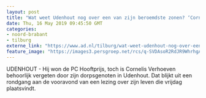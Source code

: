 ```yaml
---
layout: post
title: "Wat weet Udenhout nog over een van zijn beroemdste zonen? ‘Cornelis Verhoeven? Nooit van gehoord...’"
date: Thu, 16 May 2019 09:45:50 GMT
categories: 
- noord-brabant 
- tilburg 
externe_link: "https://www.ad.nl/tilburg/wat-weet-udenhout-nog-over-een-van-zijn-beroemdste-zonen-cornelis-verhoeven-nooit-van-gehoord~a8243c66/"
feature_image: "https://images3.persgroep.net/rcs/q-SVDAsoR2RdJR9WhrhgAUxB7iI/diocontent/15673732/_fitwidth/400/?appId=21791a8992982cd8da851550a453bd7f&quality=0.7"
---
```


UDENHOUT - Hij won de PC Hooftprijs, toch is Cornelis Verhoeven behoorlijk vergeten door zijn dorpsgenoten in Udenhout. Dat blijkt uit een rondgang aan de vooravond van een lezing over zijn leven die vrijdag plaatsvindt.

